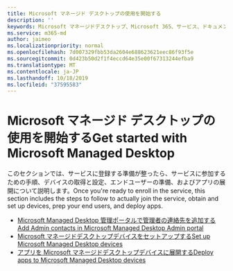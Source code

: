 ```yaml
---
title: Microsoft マネージド デスクトップの使用を開始する
description: ''
keywords: Microsoft マネージドデスクトップ、Microsoft 365、サービス、ドキュメント
ms.service: m365-md
author: jaimeo
ms.localizationpriority: normal
ms.openlocfilehash: 7d007329fbb53da2604e688623621eec86f93f5e
ms.sourcegitcommit: 0d423b50d2f1f4eccd64e35e00f67313244efba9
ms.translationtype: MT
ms.contentlocale: ja-JP
ms.lasthandoff: 10/18/2019
ms.locfileid: "37595583"
---
```

# <a name="get-started-with-microsoft-managed-desktop"></a><span data-ttu-id="06a18-103">Microsoft マネージド デスクトップの使用を開始する</span><span class="sxs-lookup"><span data-stu-id="06a18-103">Get started with Microsoft Managed Desktop</span></span>

<span data-ttu-id="06a18-104">このセクションでは、サービスに登録する準備が整ったら、サービスに参加するための手順、デバイスの取得と設定、エンドユーザーの準備、およびアプリの展開について説明します。</span><span class="sxs-lookup"><span data-stu-id="06a18-104">Once you're ready to enroll in the service, this section includes the steps to follow to actually join the service, obtain and set up devices, prep your end users, and deploy apps.</span></span>

- [<span data-ttu-id="06a18-105">Microsoft Managed Desktop 管理ポータルで管理者の連絡先を追加する</span><span class="sxs-lookup"><span data-stu-id="06a18-105">Add Admin contacts in Microsoft Managed Desktop Admin portal</span></span>](add-admin-contacts.md)
- [<span data-ttu-id="06a18-106">Microsoft マネージドデスクトップデバイスをセットアップする</span><span class="sxs-lookup"><span data-stu-id="06a18-106">Set up Microsoft Managed Desktop devices</span></span>](set-up-devices.md)
- [<span data-ttu-id="06a18-107">アプリを Microsoft マネージドデスクトップデバイスに展開する</span><span class="sxs-lookup"><span data-stu-id="06a18-107">Deploy apps to Microsoft Managed Desktop devices</span></span>](deploy-apps.md)
